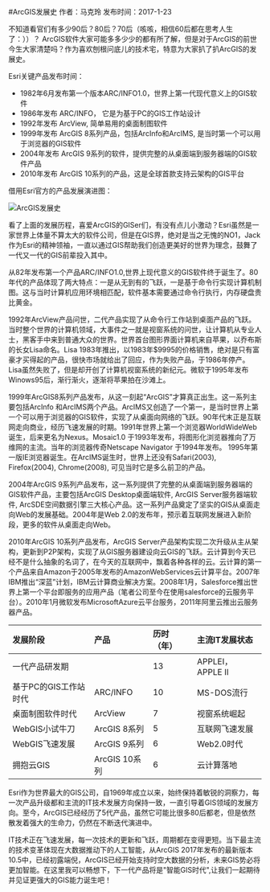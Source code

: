 #ArcGIS发展史
作者：马克玲 发布时间：2017-1-23

不知道看官们有多少90后？80后？70后（咳咳，相信60后都在思考人生了：））？ ArcGIS软件大家可能多多少少的都有所了解，但是对于ArcGIS的前世今生大家清楚吗？作为喜欢刨根问底儿的技术宅，特意为大家扒了扒ArcGIS的发展史。

Esri关键产品发布时间：
  
- 1982年6月发布第一个版本ARC/INFO1.0，世界上第一代现代意义上的GIS软件  
- 1986年发布 ARC/INFO， 它是为基于PC的GIS工作站设计
- 1992年发布 ArcView, 简单易用的桌面制图软件
- 1999年发布 ArcGIS 8系列产品，包括ArcInfo和ArcIMS, 是当时第一个可以用于浏览器的GIS软件
- 2004年发布 ArcGIS 9系列的软件，提供完整的从桌面端到服务器端的GIS软件产品
- 2010年发布 ArcGIS 10系列的产品，这是全球首款支持云架构的GIS平台 

借用Esri官方的产品发展演进图：


![ArcGIS发展史](https://raw.githubusercontent.com/serverteamCN/TechnicalArticles/master/pictures/ArcGIS发展史01_20170123.jpg)  

看了上面的发展历程，喜爱ArcGIS的GISer们，有没有点儿小激动？Esri虽然是一家世界上体量不算太大的软件公司，但是在GIS界，绝对是当之无愧的NO1，Jack作为Esri的精神领袖，一直以通过GIS帮助我们创造更美好的世界为理念，鼓舞了一代又一代的GIS前辈投入其中。    

从82年发布第一个产品ARC/INFO1.0,世界上现代意义的GIS软件终于诞生了。80年代的产品体现了两大特点：一是从无到有的飞跃，一是基于命令行实现计算机制图。这与当时计算机应用环境相匹配，软件基本需要通过命令行执行，内存硬盘贵比黄金。    

1992年ArcView产品问世，二代产品实现了从命令行工作站到桌面产品的飞跃。当时整个世界的计算机领域，大事件之一就是视窗系统的问世，让计算机从专业人士，黑客手中来到普通大众的世界。世界首台图形界面计算机来自苹果，以乔布斯的长女Lisa命名。Lisa 1983年推出，以1983年$9995的价格销售，绝对是只有富豪才买得起的产品，很快市场就给出了回应，作为失败产品，于1986年停产。Lisa虽然失败了，但是却开创了计算机视窗系统的新纪元。微软于1995年发布Winows95后，渐行渐火，逐渐将苹果拍在沙滩上。

1999年ArcGIS8系列产品发布，从这一刻起“ArcGIS”才算真正出生。这一系列主要包括ArcInfo 和ArcIMS两个产品。ArcIMS又创造了一个第一，是当时世界上第一个可以用于浏览器的GIS软件，实现了从桌面向网络的飞跃。90年代末正是互联网走向商业，经历飞速发展的时期。1991年世界上第一个浏览器WorldWideWeb诞生，后来更名为Nexus。Mosaic1.0 于1993年发布，将图形化浏览器推向了万维网的主流。当年的浏览器传奇Netscape Navigator 于1994年发布。 1995年第一版IE浏览器诞生。在ArcIMS诞生时，世界上还没有Safari(2003), Firefox(2004), Chrome(2008), 可见当时它是多么前卫的产品。

2004年ArcGIS 9系列产品发布，这一系列提供了完整的从桌面端到服务器端的GIS软件产品，主要包括ArcGIS Desktop桌面端软件, ArcGIS Server服务器端软件, ArcSDE空间数据引擎三大核心产品。这一系列产品奠定了坚实的GIS从桌面走向Web的发展基础。2004年是Web 2.0的发布年，预示着互联网发展进入新阶段，更多的软件从桌面走向Web。

2010年ArcGIS 10系列产品发布，ArcGIS Server产品架构实现二次升级从主从架构，更新到P2P架构，实现了从GIS服务器建设向云GIS的飞跃。云计算到今天已经不是什么抽象的名词了，在今天的互联网中，飘着各种各样的云。云计算的第一个产品来自Amazon于2005年发布的AmazonWebServices云计算平台。2007年IBM推出“深蓝”计划，IBM云计算商业解决方案。2008年1月，Salesforce推出世界上第一个平台即服务的应用产品（笔者公司至今在使用salesforce的云服务平台）。2010年1月微软发布MicrosoftAzure云平台服务，2011年阿里云推出云服务器产品。

发展阶段  |产品  |历时（年）|主流IT发展状态
:--|:---|:---|:--
一代产品研发期 ||13|APPLEI， APPLE II
基于PC的GIS工作站时代|ARC/INFO|10|MS-DOS流行
桌面制图软件时代|ArcView|7|视窗系统崛起
WebGIS小试牛刀|ArcGIS 8系列|5|互联网飞速发展
WebGIS飞速发展|ArcGIS 9系列|6|Web2.0时代
拥抱云GIS|ArcGIS 10系列|6|云计算落地

Esri作为世界最大的GIS公司，自1969年成立以来，始终保持着敏锐的洞察力，每一次产品升级都和主流的IT技术发展方向保持一致，一直引导着GIS领域的发展方向。至今，ArcGIS已经经历了5代产品，虽然它可能比很多80后都老，但是依然散发着强大的生命力，仍然在不断迭代演进中。

IT技术正在飞速发展，每一次技术的更新和飞跃，周期都在变得更短。当下最主流的技术变革体现在大数据推动下的人工智能，从ArcGIS 2017年发布的最新版本10.5中，已经初露端倪，ArcGIS已经开始支持时空大数据的分析，未来GIS势必将更加智能。在这里我可以畅想下，下一代产品将是"智能GIS时代",让我们一起期待并见证更强大的GIS能力诞生吧！
